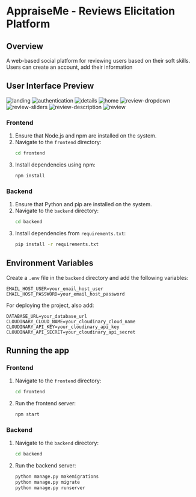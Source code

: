 # AppraiseMe - Reviews Elicitation Platform
## Overview
A web-based social platform for reviewing users based on their soft skills.
Users can create an account, add their information 


## User Interface Preview
![landing](https://github.com/yorozuya-2003/AppraiseMe/assets/101598170/7fe9ce6e-aa1a-4854-9a23-c8ea2340bda5)
![authentication](https://github.com/yorozuya-2003/AppraiseMe/assets/101598170/0446f5eb-84cf-40e3-a0de-0cd6a29903f1)
![details](https://github.com/yorozuya-2003/AppraiseMe/assets/101598170/692c3d19-2f64-4ebb-a48b-9f2f5e3fa62d)
![home](https://github.com/yorozuya-2003/AppraiseMe/assets/101598170/0cd85548-3404-411a-a740-3bf722bd2174)
![review-dropdown](https://github.com/yorozuya-2003/AppraiseMe/assets/101598170/3ae34696-9200-4e58-a216-ed14fab796b5)
![review-sliders](https://github.com/yorozuya-2003/AppraiseMe/assets/101598170/e0142eda-f37e-4b81-91bf-a5e948411c99)
![review-description](https://github.com/yorozuya-2003/AppraiseMe/assets/101598170/6edef73d-f36a-4828-81a6-705c58e4df7f)
![review](https://github.com/yorozuya-2003/AppraiseMe/assets/101598170/4ad8c187-ed77-4c17-978f-aba817566d0c)

### Frontend
1. Ensure that Node.js and npm are installed on the system.
2. Navigate to the `frontend` directory:
    ```sh
    cd frontend
    ```
3. Install dependencies using npm:
    ```sh
    npm install
    ```
### Backend
1. Ensure that Python and pip are installed on the system.
2. Navigate to the `backend` directory:
    ```sh
    cd backend
    ```
3. Install dependencies from `requirements.txt`:
    ```sh
    pip install -r requirements.txt
    ```

## Environment Variables
Create a `.env` file in the `backend` directory and add the following variables:
```
EMAIL_HOST_USER=your_email_host_user
EMAIL_HOST_PASSWORD=your_email_host_password
```

For deploying the project, also add:
```
DATABASE_URL=your_database_url
CLOUDINARY_CLOUD_NAME=your_cloudinary_cloud_name
CLOUDINARY_API_KEY=your_cloudinary_api_key
CLOUDINARY_API_SECRET=your_cloudinary_api_secret
```

## Running the app
### Frontend
1. Navigate to the `frontend` directory:
    ```sh
    cd frontend
    ```
2. Run the frontend server:
    ```sh
    npm start
    ```

### Backend
1. Navigate to the `backend` directory:
    ```sh
    cd backend
    ```
2. Run the backend server:
    ```sh
    python manage.py makemigrations
    python manage.py migrate
    python manage.py runserver
    ```


